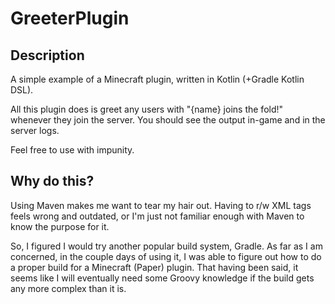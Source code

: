 # GreeterPlugin

## Description
A simple example of a Minecraft plugin, written in Kotlin (+Gradle Kotlin DSL).

All this plugin does is greet any users with "{name} joins the fold!" whenever
they join the server. You should see the output in-game and in the server
logs. 

Feel free to use with impunity. 

## Why do this?
Using Maven makes me want to tear my hair out. Having to r/w XML tags feels 
wrong and outdated, or I'm just not familiar enough with Maven to know the purpose
for it. 

So, I figured I would try another popular build system, Gradle. As far as I am 
concerned, in the couple days of using it, I was able to figure out how to 
do a proper build for a Minecraft (Paper) plugin. That having been said, it seems
like I will eventually need some Groovy knowledge if the build gets any more complex
than it is.
